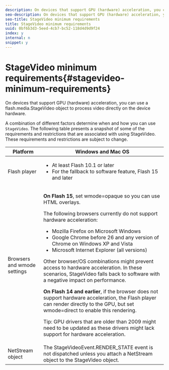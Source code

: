 ```yaml
---
description: On devices that support GPU (hardware) acceleration, you can use a flash.media.StageVideo object to process video directly on the device hardware.
seo-description: On devices that support GPU (hardware) acceleration, you can use a flash.media.StageVideo object to process video directly on the device hardware.
seo-title: StageVideo minimum requirements
title: StageVideo minimum requirements
uuid: 0bf6b3d3-5eed-4cb7-bc52-118d4d9d9f24
index: y
internal: n
snippet: y
---
```


# StageVideo minimum requirements{#stagevideo-minimum-requirements}

On devices that support GPU (hardware) acceleration, you can use a flash.media.StageVideo object to process video directly on the device hardware.

<a id="section_64DDAA8DB215493E8A7CA6636819D350"></a>

A combination of different factors determine when and how you can use `StageVideo`. The following table presents a snapshot of some of the requirements and restrictions that are associated with using StageVideo. These requirements and restrictions are subject to change. 

<table id="table_882F4462A5AE47E28A60A39D112164A7"> 
 <thead> 
  <tr> 
   <th colname="col1" class="entry"> Platform </th> 
   <th colname="col2" class="entry"> Windows and Mac OS </th> 
  </tr>
 </thead>
 <tbody> 
  <tr> 
   <td colname="col1"> Flash player </td> 
   <td colname="col2"> 
    <ul id="ul_s42_lm2_jp"> 
     <li id="li_308FA9EC206B437A9EE04C29F9480B73">At least Flash 10.1 or later </li> 
     <li id="li_5898EDB0D12A43389076BCC7F4A27A0A">For the fallback to software feature, Flash 15 and later </li> 
    </ul> </td> 
  </tr> 
  <tr> 
   <td colname="col1">Browsers and <span class="codeph"> wmode</span> settings </td> 
   <td colname="col2"> <p><b>On Flash 15</b>, set <span class="codeph"> wmode=opaque</span> so you can use HTML overlays. </p> <p>The following browsers currently do not support hardware acceleration: 
     <ul id="ul_frv_ykf_jp"> 
      <li id="li_3D407A61FEE042A9B85A6EFACA6D7719">Mozilla Firefox on Microsoft Windows </li> 
      <li id="li_39B85AC352564DA8B86EA826638F1F4B">Google Chrome before 26 and any version of Chrome on Windows XP and Vista </li> 
      <li id="li_0042BA6070C849E6B7C4B4BF4333F712">Microsoft Internet Explorer (all versions) </li> 
     </ul>Other browser/OS combinations might prevent access to hardware acceleration. In these scenarios, <span class="codeph"> StageVideo</span> falls back to software with a negative impact on performance. </p> <p><b>On Flash 14 and earlier</b>, if the browser does not support hardware acceleration, the Flash player can render directly to the GPU, but set <span class="codeph"> wmode=direct</span> to enable this rendering. <p>Tip:  GPU drivers that are older than 2009 might need to be updated as these drivers might lack support for hardware acceleration. </p> </p> </td> 
  </tr> 
  <tr> 
   <td colname="col1"> NetStream object </td> 
   <td colname="col2">The <span class="codeph"> StageVideoEvent.RENDER_STATE</span> event is not dispatched unless you attach a <span class="codeph"> NetStream</span> object to the <span class="codeph"> StageVideo</span> object. </td> 
  </tr> 
 </tbody> 
</table>


